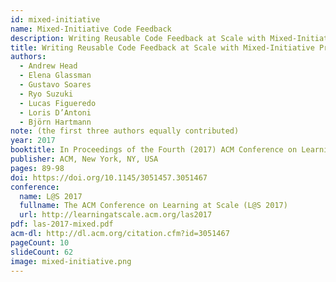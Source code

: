 ```yaml
---
id: mixed-initiative
name: Mixed-Initiative Code Feedback
description: Writing Reusable Code Feedback at Scale with Mixed-Initiative Program Synthesis
title: Writing Reusable Code Feedback at Scale with Mixed-Initiative Program Synthesis
authors:
  - Andrew Head
  - Elena Glassman
  - Gustavo Soares
  - Ryo Suzuki
  - Lucas Figueredo
  - Loris D’Antoni
  - Björn Hartmann
note: (the first three authors equally contributed)
year: 2017
booktitle: In Proceedings of the Fourth (2017) ACM Conference on Learning @ Scale (L@S '17)
publisher: ACM, New York, NY, USA
pages: 89-98
doi: https://doi.org/10.1145/3051457.3051467
conference:
  name: L@S 2017
  fullname: The ACM Conference on Learning at Scale (L@S 2017)
  url: http://learningatscale.acm.org/las2017
pdf: las-2017-mixed.pdf
acm-dl: http://dl.acm.org/citation.cfm?id=3051467
pageCount: 10
slideCount: 62
image: mixed-initiative.png
---
```

